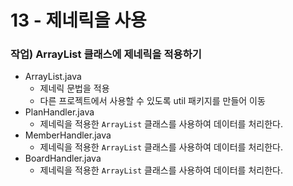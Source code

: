 # 13 - 제네릭을 사용

### 작업) ArrayList 클래스에 제네릭을 적용하기

- ArrayList.java
    - 제네릭 문법을 적용
    - 다른 프로젝트에서 사용할 수 있도록 util 패키지를 만들어 이동
- PlanHandler.java
    - 제네릭을 적용한 `ArrayList` 클래스를 사용하여 데이터를 처리한다.
- MemberHandler.java
    - 제네릭을 적용한 `ArrayList` 클래스를 사용하여 데이터를 처리한다.
- BoardHandler.java
    - 제네릭을 적용한 `ArrayList` 클래스를 사용하여 데이터를 처리한다.
